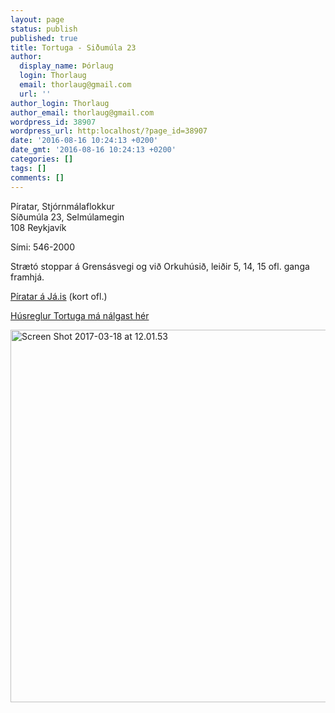 ```yaml
---
layout: page
status: publish
published: true
title: Tortuga - Siðumúla 23
author:
  display_name: Þórlaug
  login: Thorlaug
  email: thorlaug@gmail.com
  url: ''
author_login: Thorlaug
author_email: thorlaug@gmail.com
wordpress_id: 38907
wordpress_url: http:localhost/?page_id=38907
date: '2016-08-16 10:24:13 +0200'
date_gmt: '2016-08-16 10:24:13 +0200'
categories: []
tags: []
comments: []
---
```

<p>Píratar, Stjórnmálaflokkur<br />
Síðumúla 23, Selmúlamegin<br />
108 Reykjavík</p>
<p>Sími: 546-2000</p>
<p>Strætó stoppar á Grensásvegi og við Orkuhúsið, leiðir 5, 14, 15 ofl. ganga framhjá.</p>
<p><a href="https://ja.is/piratar/">Píratar á Já.is</a> (kort ofl.)</p>
<p><a href="http:localhost/um-pirata/hafa-samband/helstu-upplysingar/husreglur-fyrir-tortuga/">Húsreglur Tortuga má nálgast hér</a></p>
<p><a href="http:localhost/wp-content/uploads/2017/03/screen-shot-2017-03-18-at-12-01-53.png"><img class="alignnone size-large wp-image-42138" src="http:localhost/wp-content/uploads/2017/03/screen-shot-2017-03-18-at-12-01-53-1024x596.png" alt="Screen Shot 2017-03-18 at 12.01.53" width="1024" height="596" /></a></p>
